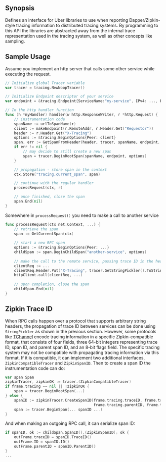 ## Synopsis

Defines an interface for Uber libraries to use when reporting Dapper/Zipkin-style tracing information to distributed 
tracing systems.  By programming to this API the libraries are abstracted away from the internal trace representation 
used in the tracing system, as well as other concepts like sampling.

## Sample Usage

Assume you implement an http server that calls some other service while executing the request.

```go
// Initialize global Tracer variable
var tracer = tracing.NewNoopTracer()

// Initialize Endpoint descriptor of your service
var endpoint = &tracing.Endpoint{ServiceName:"my-service", IPv4: ..., Port: 1000}

// In the http handler function
func (h *myHandler) handler(w http.ResponseWriter, r *http.Request) {
    // instrumentation code
    spanName := urlToSpanName(r)
    client := makeEndpoint(r.RemoteAddr, r.Header.Get("Requestor"))
    header := r.Header.Get("X-Tracing")
    options := &tracing.BeginOptions{Peer: client}
    span, err := GetSpanFromHeader(header, tracer, spanName, endpoint, options)
    if err != nil {
        // may decide to still create a new span
        span = tracer.BeginRootSpan(spanName, endpoint, options)
    }

    // propagation - store span in the context
    ctx.Store("tracing.current_span", span)

    // continue with the regular handler
    processRequest(ctx, r)

    // once finished, close the span
    span.End(nil)
}
```

Somewhere in `processRequest()` you need to make a call to another service

```go
func processRequest(ctx net.Context, ...) {
    // retrieve the span
    span := GetCurrentSpan(ctx)
    
    // start a new RPC span
    options := &tracing.BeginOptions{Peer: ...}
    childSpan := span.BeginChildSpan("another-service", options)
    
    // make the call to the remote service, passing trace ID in the header
    clientReq := ...
    clientReq.Header.Put("X-Tracing", tracer.GetStringPickler().ToString(childSpan.SpanID()))
    httpClient.call(clientReq, ...)
    
    // upon completion, close the span
    childSpan.End(nil)
}
```

## Zipkin Trace ID

When RPC calls happen over a protocol that supports arbitrary string headers, the propagation of trace ID between
services can be done using `StringPickler` as shown in the previous section.  However, some protocols like 
[TChannel](https://github.com/uber/tchannel) encode tracing information in a specific Zipkin-compatible format, 
that consists of four fields, three 64-bit integers representing trace ID, span ID, and parent span ID, 
and an 8-bit flags field. The specific tracing system may not be compatible with propagating tracing information
via this format. If it is compatible, it can implement two additional interfaces, `ZipkinCompatibleTracer` and
`ZipkinSpanID`. Then to create a span ID the instrumentation code can do:

```go
var span Span
zipkinTracer, zipkinOK := tracer.(ZipkinCompatibleTracer)
if frame.tracing == nil || !zipkinOK {
    span = tracer.BeginRootSpan(...)
} else {
    spanID := zipkinTracer.CreateSpanID(frame.tracing.traceID, frame.tracing.ID,
                                        frame.tracing.parentID, frame.tracing.flags)
    span := tracer.BeginSpan(... spanID ...)
}
```

And when making an outgoing RPC call, it can serialize span ID:

```go
if spanID, ok := childSpan.SpanID().(ZipkinSpanID); ok {
    outFrame.traceID = spanID.TraceID()
    outFrame.ID = spanID.ID()
    outFrame.parentID = spanID.ParentID()
}
...
```